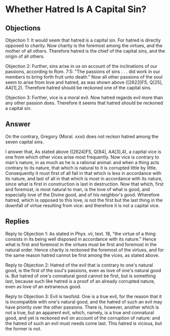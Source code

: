 # Whether Hatred Is A Capital Sin?

## Objections

Objection 1: It would seem that hatred is a capital sin. For hatred is directly opposed to charity. Now charity is the foremost among the virtues, and the mother of all others. Therefore hatred is the chief of the capital sins, and the origin of all others.

Objection 2: Further, sins arise in us on account of the inclinations of our passions, according to Rom. 7:5: "The passions of sins . . . did work in our members to bring forth fruit unto death." Now all other passions of the soul seem to arise from love and hatred, as was shown above ([2623]FS, Q[25], AA[1],2). Therefore hatred should be reckoned one of the capital sins.

Objection 3: Further, vice is a moral evil. Now hatred regards evil more than any other passion does. Therefore it seems that hatred should be reckoned a capital sin.

## Answer

On the contrary, Gregory (Moral. xxxi) does not reckon hatred among the seven capital sins.

I answer that, As stated above ([2624]FS, Q[84], AA[3],4), a capital vice is one from which other vices arise most frequently. Now vice is contrary to man's nature, in as much as he is a rational animal: and when a thing acts contrary to its nature, that which is natural to it is corrupted little by little. Consequently it must first of all fail in that which is less in accordance with its nature, and last of all in that which is most in accordance with its nature, since what is first in construction is last in destruction. Now that which, first and foremost, is most natural to man, is the love of what is good, and especially love of the Divine good, and of his neighbor's good. Wherefore hatred, which is opposed to this love, is not the first but the last thing in the downfall of virtue resulting from vice: and therefore it is not a capital vice.

## Replies

Reply to Objection 1: As stated in Phys. vii, text. 18, "the virtue of a thing consists in its being well disposed in accordance with its nature." Hence what is first and foremost in the virtues must be first and foremost in the natural order. Hence charity is reckoned the foremost of the virtues, and for the same reason hatred cannot be first among the vices, as stated above.

Reply to Objection 2: Hatred of the evil that is contrary to one's natural good, is the first of the soul's passions, even as love of one's natural good is. But hatred of one's connatural good cannot be first, but is something last, because such like hatred is a proof of an already corrupted nature, even as love of an extraneous good.

Reply to Objection 3: Evil is twofold. One is a true evil, for the reason that it is incompatible with one's natural good, and the hatred of such an evil may have priority over the other passions. There is, however, another which is not a true, but an apparent evil, which, namely, is a true and connatural good, and yet is reckoned evil on account of the corruption of nature: and the hatred of such an evil must needs come last. This hatred is vicious, but the former is not.